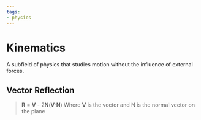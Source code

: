 ```yaml
---
tags:
- physics
---
```

# Kinematics
A subfield of physics that studies motion without the influence of external forces.

## Vector Reflection
> **R** = **V** - 2**N**(**V**⋅**N**)
> Where **V** is the vector and N is the normal vector on the plane